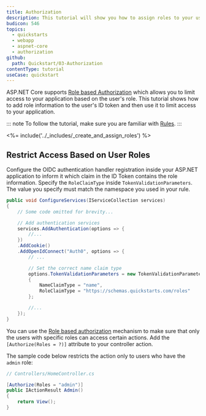 ```yaml
---
title: Authorization
description: This tutorial will show you how to assign roles to your users, and use those claims to authorize or deny a user to access certain routes in the app.
budicon: 546
topics:
  - quickstarts
  - webapp
  - aspnet-core
  - authorization
github:
  path: Quickstart/03-Authorization
contentType: tutorial
useCase: quickstart
---
```

ASP.NET Core supports [Role based Authorization](https://docs.microsoft.com/en-us/aspnet/core/security/authorization/roles) which allows you to limit access to your application based on the user's role. This tutorial shows how to add role information to the user's ID token and then use it to limit access to your application.

::: note
To follow the tutorial, make sure you are familiar with [Rules](/rules/current).
:::

<%= include('../_includes/_create_and_assign_roles') %>

## Restrict Access Based on User Roles

Configure the OIDC authentication handler registration inside your ASP.NET application to inform it which claim in the ID Token contains the role information. Specify the `RoleClaimType` inside `TokenValidationParameters`. The value you specify must match the namespace you used in your rule.

```csharp
public void ConfigureServices(IServiceCollection services)
{
    // Some code omitted for brevity...

    // Add authentication services
    services.AddAuthentication(options => {
        //...
    })
    .AddCookie()
    .AddOpenIdConnect("Auth0", options => {
        // ...

        // Set the correct name claim type
        options.TokenValidationParameters = new TokenValidationParameters
        {
            NameClaimType = "name",
            RoleClaimType = "https://schemas.quickstarts.com/roles"
        };

        //...
    });
}
```

You can use the [Role based authorization](https://docs.microsoft.com/en-us/aspnet/core/security/authorization/roles) mechanism to make sure that only the users with specific roles can access certain actions. Add the `[Authorize(Roles = ?)]` attribute to your controller action.

The sample code below restricts the action only to users who have the `admin` role:

```csharp
// Controllers/HomeController.cs

[Authorize(Roles = "admin")]
public IActionResult Admin()
{
    return View();
}
```
